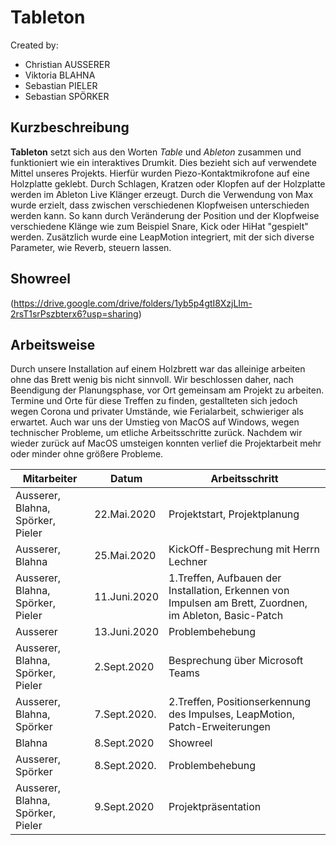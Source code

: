 # Tableton
Created by:
* Christian AUSSERER
* Viktoria BLAHNA
* Sebastian PIELER
* Sebastian SPÖRKER

## Kurzbeschreibung
**Tableton** setzt sich aus den Worten *Table* und *Ableton* zusammen und funktioniert wie ein interaktives Drumkit. Dies bezieht sich auf verwendete Mittel unseres Projekts. Hierfür wurden Piezo-Kontaktmikrofone auf eine Holzplatte geklebt. Durch Schlagen, Kratzen oder Klopfen auf der Holzplatte werden im Ableton Live Klänger erzeugt. Durch die Verwendung von Max wurde erzielt, dass zwischen verschiedenen Klopfweisen unterschieden werden kann. So kann durch Veränderung der Position und der Klopfweise verschiedene Klänge wie zum Beispiel Snare, Kick oder HiHat "gespielt" werden. Zusätzlich wurde eine LeapMotion integriert, mit der sich diverse Parameter, wie Reverb, steuern lassen. 

## Showreel
(https://drive.google.com/drive/folders/1yb5p4gtI8XzjLIm-2rsT1srPszbterx6?usp=sharing)


## Arbeitsweise
Durch unsere Installation auf einem Holzbrett war das alleinige arbeiten ohne das Brett wenig bis nicht sinnvoll. Wir beschlossen daher, nach Beendigung der Planungsphase, vor Ort gemeinsam am Projekt zu arbeiten. Termine und Orte für diese Treffen zu finden, gestallteten sich jedoch wegen Corona und privater Umstände, wie Ferialarbeit, schwieriger als erwartet. Auch war uns der Umstieg von MacOS auf Windows, wegen technischer Probleme, um etliche Arbeitsschritte zurück. Nachdem wir wieder zurück auf MacOS umsteigen konnten verlief die Projektarbeit mehr oder minder ohne größere Probleme.  


Mitarbeiter                             |  Datum      | Arbeitsschritt
--------------------------------------  | ----------- | -----------------------------
Ausserer, Blahna, Spörker, Pieler       |22.Mai.2020  | Projektstart, Projektplanung
Ausserer, Blahna		                |25.Mai.2020  | KickOff-Besprechung mit Herrn Lechner
Ausserer, Blahna, Spörker, Pieler       |11.Juni.2020 | 1.Treffen, Aufbauen der Installation, Erkennen von Impulsen am Brett, Zuordnen, im Ableton, Basic-Patch
Ausserer							    |13.Juni.2020 | Problembehebung
Ausserer, Blahna, Spörker, Pieler	    |2.Sept.2020  | Besprechung über Microsoft Teams
Ausserer, Blahna, Spörker 			    |7.Sept.2020. | 2.Treffen, Positionserkennung des Impulses, LeapMotion, Patch-Erweiterungen
Blahna									|8.Sept.2020  | Showreel
Ausserer, Spörker						|8.Sept.2020. | Problembehebung
Ausserer, Blahna, Spörker, Pieler 		|9.Sept.2020  | Projektpräsentation



